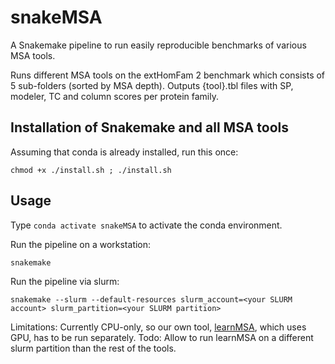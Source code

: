 # snakeMSA
A Snakemake pipeline to run easily reproducible benchmarks of various MSA tools.

Runs different MSA tools on the extHomFam 2 benchmark which consists of 5 sub-folders (sorted by MSA depth). Outputs {tool}.tbl files with SP, modeler, TC and column scores per protein family. 

## Installation of Snakemake and all MSA tools 
Assuming that conda is already installed, run this once:

`chmod +x ./install.sh ; ./install.sh`

## Usage

Type `conda activate snakeMSA` to activate the conda environment.

Run the pipeline on a workstation:

`snakemake`

Run the pipeline via slurm:

`snakemake --slurm --default-resources slurm_account=<your SLURM account> slurm_partition=<your SLURM partition>`

Limitations:
Currently CPU-only, so our own tool, [learnMSA](https://github.com/Gaius-Augustus/learnMSA), which uses GPU, has to be run separately. 
Todo: Allow to run learnMSA on a different slurm partition than the rest of the tools.
